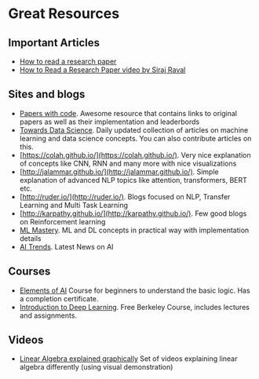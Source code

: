 <h1>Great Resources</h2>

<h2>Important Articles</h2>

- [How to read a research paper](https://www.eecs.harvard.edu/~michaelm/postscripts/ReadPaper.pdf)
- [How to Read a Research Paper video by Siraj Raval](https://www.youtube.com/watch?v=SHTOI0KtZnU)

<h2> Sites and blogs</h2> 

- [Papers with code](https://paperswithcode.com/). Awesome resource that contains links to original papers as well as their implementation and leaderbords
- [Towards Data Science](https://towardsdatascience.com/).	Daily updated collection of articles on machine learning and data science concepts. You can also contribute articles on this. 
- [https://colah.github.io/](https://colah.github.io/).	Very nice explanation of concepts like CNN, RNN and many more with nice visualizations
- [http://jalammar.github.io/](http://jalammar.github.io/).	Simple explanation of advanced NLP topics like attention, transformers, BERT etc.
- [http://ruder.io/](http://ruder.io/). Blogs focused on NLP, Transfer Learning and Multi Task Learning
- [http://karpathy.github.io/](http://karpathy.github.io/). Few good blogs on Reinforcement learning
- [ML Mastery](https://machinelearningmastery.com/blog/).	ML and DL concepts in practical way with implementation details
- [AI Trends](https://www.aitrends.com/). Latest News on AI

<h2>Courses</h2>

- [Elements of AI](https://course.elementsofai.com/) Course for beginners to understand the basic logic. Has a completion certificate.
- [Introduction to Deep Learning](https://courses.d2l.ai/berkeley-stat-157/index.html). Free Berkeley Course, includes lectures and assignments.


<h2>Videos</h2>

- [Linear Algebra explained graphically](https://www.youtube.com/watch?v=fNk_zzaMoSs&list=PLZHQObOWTQDPD3MizzM2xVFitgF8hE_ab&index=2&t=0s) Set of videos explaining linear algebra differently (using visual demonstration)


